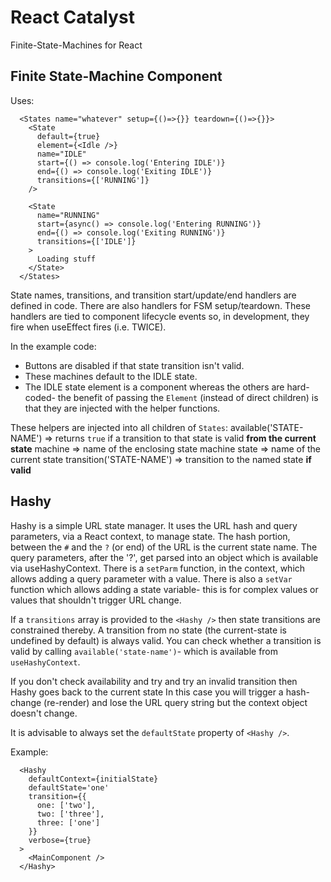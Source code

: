 # React Catalyst

Finite-State-Machines for React


## Finite State-Machine Component

Uses:
```
  <States name="whatever" setup={()=>{}} teardown={()=>{}}>
    <State
      default={true}
      element={<Idle />}
      name="IDLE"
      start={() => console.log('Entering IDLE')}
      end={() => console.log('Exiting IDLE')}
      transitions={['RUNNING']}
    />
    
    <State
      name="RUNNING"
      start={async() => console.log('Entering RUNNING')}
      end={() => console.log('Exiting RUNNING')}
      transitions={['IDLE']}
    >
      Loading stuff
    </State>
  </States>
```

State names, transitions, and transition start/update/end handlers are defined in code.
There are also handlers for FSM setup/teardown.
These handlers are tied to component lifecycle events so, in development, they fire when useEffect fires (i.e. TWICE).

In the example code:
* Buttons are disabled if that state transition isn't valid.
* These machines default to the IDLE state.
* The IDLE state element is a component whereas the others are hard-coded- the benefit of passing the `Element` (instead of direct children) is that they are injected with the helper functions.

These helpers are injected into all children of `States`:
  available('STATE-NAME') => returns `true` if a transition to that state is valid **from the current state**
  machine => name of the enclosing state machine
  state => name of the current state
  transition('STATE-NAME') => transition to the named state **if valid**


## Hashy

Hashy is a simple URL state manager.
It uses the URL hash and query parameters, via a React context, to manage state.
The hash portion, between the `#` and the `?` (or end) of the URL is the current state name.
The query parameters, after the '?', get parsed into an object which is available via useHashyContext.
There is a `setParm` function, in the context, which allows adding a query parameter with a value.
There is also a `setVar` function which allows adding a state variable- this is for complex values or values that shouldn't trigger URL change.

If a `transitions` array is provided to the `<Hashy />` then state transitions are constrained thereby.
A transition from no state (the current-state is undefined by default) is always valid.
You can check whether a transition is valid by calling `available('state-name')`- which is available from `useHashyContext`.

If you don't check availability and try and try an invalid transition then Hashy goes back to the current state
In this case you will trigger a hash-change (re-render) and lose the URL query string but the context object doesn't change.

It is advisable to always set the `defaultState` property of `<Hashy />`.


Example:
```
  <Hashy
    defaultContext={initialState}
    defaultState='one'
    transition={{
      one: ['two'],
      two: ['three'],
      three: ['one']
    }}
    verbose={true}
  >
    <MainComponent />
  </Hashy>
```